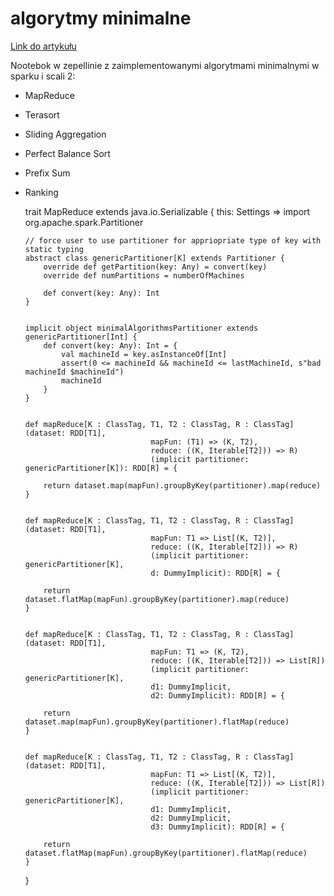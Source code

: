 # algorytmy minimalne
[Link do artykułu](https://www.researchgate.net/publication/262218295_Minimal_MapReduce_algorithms)

Nootebok w zepellinie z zaimplementowanymi algorytmami minimalnymi w sparku i scali 2:

- MapReduce
- Terasort
- Sliding Aggregation
- Perfect Balance Sort
- Prefix Sum
- Ranking


  trait MapReduce extends java.io.Serializable {
      this: Settings =>
      import org.apache.spark.Partitioner
      
      // force user to use partitioner for appriopriate type of key with static typing
      abstract class genericPartitioner[K] extends Partitioner { 
          override def getPartition(key: Any) = convert(key)
          override def numPartitions = numberOfMachines
          
          def convert(key: Any): Int
      }
      
      
      implicit object minimalAlgorithmsPartitioner extends genericPartitioner[Int] {
          def convert(key: Any): Int = { 
              val machineId = key.asInstanceOf[Int]
              assert(0 <= machineId && machineId <= lastMachineId, s"bad machineId $machineId")
              machineId
          }
      }
      
      
      def mapReduce[K : ClassTag, T1, T2 : ClassTag, R : ClassTag](dataset: RDD[T1], 
                                  mapFun: (T1) => (K, T2), 
                                  reduce: ((K, Iterable[T2])) => R)
                                  (implicit partitioner: genericPartitioner[K]): RDD[R] = {
                                      
          return dataset.map(mapFun).groupByKey(partitioner).map(reduce)
      }
      
      
      def mapReduce[K : ClassTag, T1, T2 : ClassTag, R : ClassTag](dataset: RDD[T1], 
                                  mapFun: T1 => List[(K, T2)], 
                                  reduce: ((K, Iterable[T2])) => R)
                                  (implicit partitioner: genericPartitioner[K], 
                                  d: DummyImplicit): RDD[R] = {
                                      
          return dataset.flatMap(mapFun).groupByKey(partitioner).map(reduce)
      }
      
      
      def mapReduce[K : ClassTag, T1, T2 : ClassTag, R : ClassTag](dataset: RDD[T1], 
                                  mapFun: T1 => (K, T2), 
                                  reduce: ((K, Iterable[T2])) => List[R])
                                  (implicit partitioner: genericPartitioner[K], 
                                  d1: DummyImplicit,
                                  d2: DummyImplicit): RDD[R] = {
          
          return dataset.map(mapFun).groupByKey(partitioner).flatMap(reduce)
      }
                                      
                                      
      def mapReduce[K : ClassTag, T1, T2 : ClassTag, R : ClassTag](dataset: RDD[T1], 
                                  mapFun: T1 => List[(K, T2)], 
                                  reduce: ((K, Iterable[T2])) => List[R])
                                  (implicit partitioner: genericPartitioner[K], 
                                  d1: DummyImplicit,
                                  d2: DummyImplicit,
                                  d3: DummyImplicit): RDD[R] = {
                                      
          return dataset.flatMap(mapFun).groupByKey(partitioner).flatMap(reduce)
      }
  }
